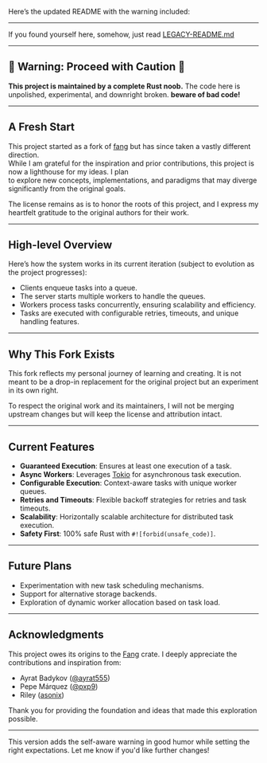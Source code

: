Here’s the updated README with the warning included:

---

If you found yourself here, somehow, just read [LEGACY-README.md](https://github.com/paulgsc/foo/blob/main/LEGACY-README.md)

---

## 🚨 Warning: Proceed with Caution 🚨

**This project is maintained by a complete Rust noob.** The code here is unpolished, experimental, and downright broken. **beware of bad code!**

---

## A Fresh Start

This project started as a fork of [fang](https://github.com/ayrat555/fang) but has since taken a vastly different direction.  
While I am grateful for the inspiration and prior contributions, this project is now a lighthouse for my ideas. I plan  
to explore new concepts, implementations, and paradigms that may diverge significantly from the original goals.

The license remains as is to honor the roots of this project, and I express my heartfelt gratitude to the original authors for their work.  

---

## High-level Overview

Here’s how the system works in its current iteration (subject to evolution as the project progresses):  

- Clients enqueue tasks into a queue.  
- The server starts multiple workers to handle the queues.  
- Workers process tasks concurrently, ensuring scalability and efficiency.  
- Tasks are executed with configurable retries, timeouts, and unique handling features.

---

## Why This Fork Exists

This fork reflects my personal journey of learning and creating. It is not meant to be a drop-in replacement for the original project but an experiment in its own right.  

To respect the original work and its maintainers, I will not be merging upstream changes but will keep the license and attribution intact.

---

## Current Features

- **Guaranteed Execution**: Ensures at least one execution of a task.  
- **Async Workers**: Leverages [Tokio](https://tokio.rs/) for asynchronous task execution.  
- **Configurable Execution**: Context-aware tasks with unique worker queues.  
- **Retries and Timeouts**: Flexible backoff strategies for retries and task timeouts.  
- **Scalability**: Horizontally scalable architecture for distributed task execution.  
- **Safety First**: 100% safe Rust with `#![forbid(unsafe_code)]`.  

---

## Future Plans

- Experimentation with new task scheduling mechanisms.  
- Support for alternative storage backends.  
- Exploration of dynamic worker allocation based on task load.  

---

## Acknowledgments  

This project owes its origins to the [Fang](https://github.com/ayrat555/fang) crate. I deeply appreciate the contributions and inspiration from:  

- Ayrat Badykov ([@ayrat555](https://github.com/ayrat555))  
- Pepe Márquez ([@pxp9](https://github.com/pxp9))  
- Riley ([asonix](https://github.com/asonix))  

Thank you for providing the foundation and ideas that made this exploration possible.  

---

This version adds the self-aware warning in good humor while setting the right expectations. Let me know if you'd like further changes!
